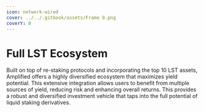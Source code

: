 ```yaml
---
icon: network-wired
cover: ../../.gitbook/assets/Frame 9.png
coverY: 0
---
```


# Full LST Ecosystem

Built on top of re-staking protocols and incorporating the top 10 LST assets, Amplified offers a highly diversified ecosystem that maximizes yield potential. This extensive integration allows users to benefit from multiple sources of yield, reducing risk and enhancing overall returns. This provides a robust and diversified investment vehicle that taps into the full potential of liquid staking derivatives.
